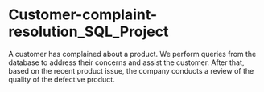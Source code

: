 # Customer-complaint-resolution_SQL_Project
A customer has complained about a product. We perform queries from the database to address their concerns and assist the customer. After that, based on the recent product issue, the company conducts a review of the quality of the defective product.
